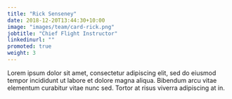 ```yaml
---
title: "Rick Senseney"
date: 2018-12-20T13:44:30+10:00
image: "images/team/card-rick.png"
jobtitle: "Chief Flight Instructor"
linkedinurl: ""
promoted: true
weight: 3
---
```


Lorem ipsum dolor sit amet, consectetur adipiscing elit, sed do eiusmod tempor incididunt ut labore et dolore magna aliqua. Bibendum arcu vitae elementum curabitur vitae nunc sed. Tortor at risus viverra adipiscing at in.
